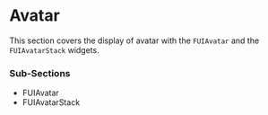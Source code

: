 # Avatar

This section covers the display of avatar with the `FUIAvatar` and the `FUIAvatarStack` widgets.

### Sub-Sections

* FUIAvatar
* FUIAvatarStack
